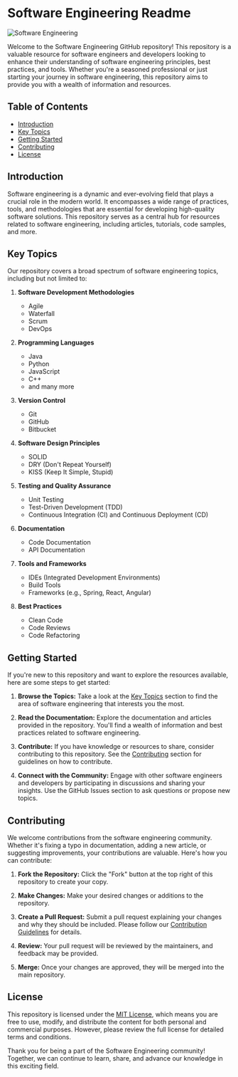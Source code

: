 # Software Engineering Readme

![Software Engineering](https://example.com/software-engineering-image.jpg)

Welcome to the Software Engineering GitHub repository! This repository is a valuable resource for software engineers and developers looking to enhance their understanding of software engineering principles, best practices, and tools. Whether you're a seasoned professional or just starting your journey in software engineering, this repository aims to provide you with a wealth of information and resources.

## Table of Contents

- [Introduction](#introduction)
- [Key Topics](#key-topics)
- [Getting Started](#getting-started)
- [Contributing](#contributing)
- [License](#license)

## Introduction

Software engineering is a dynamic and ever-evolving field that plays a crucial role in the modern world. It encompasses a wide range of practices, tools, and methodologies that are essential for developing high-quality software solutions. This repository serves as a central hub for resources related to software engineering, including articles, tutorials, code samples, and more.

## Key Topics

Our repository covers a broad spectrum of software engineering topics, including but not limited to:

1. **Software Development Methodologies**
   - Agile
   - Waterfall
   - Scrum
   - DevOps

2. **Programming Languages**
   - Java
   - Python
   - JavaScript
   - C++
   - and many more

3. **Version Control**
   - Git
   - GitHub
   - Bitbucket

4. **Software Design Principles**
   - SOLID
   - DRY (Don't Repeat Yourself)
   - KISS (Keep It Simple, Stupid)

5. **Testing and Quality Assurance**
   - Unit Testing
   - Test-Driven Development (TDD)
   - Continuous Integration (CI) and Continuous Deployment (CD)

6. **Documentation**
   - Code Documentation
   - API Documentation

7. **Tools and Frameworks**
   - IDEs (Integrated Development Environments)
   - Build Tools
   - Frameworks (e.g., Spring, React, Angular)

8. **Best Practices**
   - Clean Code
   - Code Reviews
   - Code Refactoring

## Getting Started

If you're new to this repository and want to explore the resources available, here are some steps to get started:

1. **Browse the Topics:** Take a look at the [Key Topics](#key-topics) section to find the area of software engineering that interests you the most.

2. **Read the Documentation:** Explore the documentation and articles provided in the repository. You'll find a wealth of information and best practices related to software engineering.

3. **Contribute:** If you have knowledge or resources to share, consider contributing to this repository. See the [Contributing](#contributing) section for guidelines on how to contribute.

4. **Connect with the Community:** Engage with other software engineers and developers by participating in discussions and sharing your insights. Use the GitHub Issues section to ask questions or propose new topics.

## Contributing

We welcome contributions from the software engineering community. Whether it's fixing a typo in documentation, adding a new article, or suggesting improvements, your contributions are valuable. Here's how you can contribute:

1. **Fork the Repository:** Click the "Fork" button at the top right of this repository to create your copy.

2. **Make Changes:** Make your desired changes or additions to the repository.

3. **Create a Pull Request:** Submit a pull request explaining your changes and why they should be included. Please follow our [Contribution Guidelines](CONTRIBUTING.md) for details.

4. **Review:** Your pull request will be reviewed by the maintainers, and feedback may be provided.

5. **Merge:** Once your changes are approved, they will be merged into the main repository.

## License


This repository is licensed under the [MIT License](LICENSE), which means you are free to use, modify, and distribute the content for both personal and commercial purposes. However, please review the full license for detailed terms and conditions.

Thank you for being a part of the Software Engineering community! Together, we can continue to learn, share, and advance our knowledge in this exciting field.

